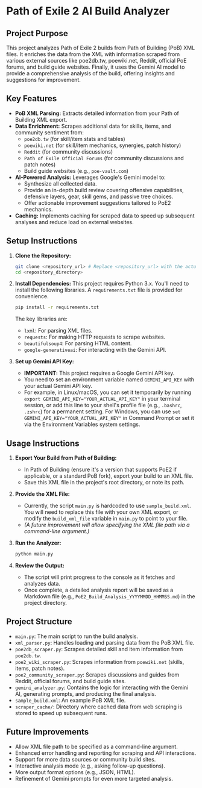 # Path of Exile 2 AI Build Analyzer

## Project Purpose

This project analyzes Path of Exile 2 builds from Path of Building (PoB) XML files. It enriches the data from the XML with information scraped from various external sources like poe2db.tw, poewiki.net, Reddit, official PoE forums, and build guide websites. Finally, it uses the Gemini AI model to provide a comprehensive analysis of the build, offering insights and suggestions for improvement.

## Key Features

*   **PoB XML Parsing:** Extracts detailed information from your Path of Building XML export.
*   **Data Enrichment:** Scrapes additional data for skills, items, and community sentiment from:
    *   `poe2db.tw` (for skill/item stats and tables)
    *   `poewiki.net` (for skill/item mechanics, synergies, patch history)
    *   `Reddit` (for community discussions)
    *   `Path of Exile Official Forums` (for community discussions and patch notes)
    *   Build guide websites (e.g., `poe-vault.com`)
*   **AI-Powered Analysis:** Leverages Google's Gemini model to:
    *   Synthesize all collected data.
    *   Provide an in-depth build review covering offensive capabilities, defensive layers, gear, skill gems, and passive tree choices.
    *   Offer actionable improvement suggestions tailored to PoE2 mechanics.
*   **Caching:** Implements caching for scraped data to speed up subsequent analyses and reduce load on external websites.

## Setup Instructions

1.  **Clone the Repository:**
    ```bash
    git clone <repository_url> # Replace <repository_url> with the actual URL
    cd <repository_directory>
    ```

2.  **Install Dependencies:**
    This project requires Python 3.x. You'll need to install the following libraries. A `requirements.txt` file is provided for convenience.
    ```bash
    pip install -r requirements.txt
    ```
    The key libraries are:
    *   `lxml`: For parsing XML files.
    *   `requests`: For making HTTP requests to scrape websites.
    *   `beautifulsoup4`: For parsing HTML content.
    *   `google-generativeai`: For interacting with the Gemini API.

3.  **Set up Gemini API Key:**
    *   **IMPORTANT:** This project requires a Google Gemini API key.
    *   You need to set an environment variable named `GEMINI_API_KEY` with your actual Gemini API key.
    *   For example, in Linux/macOS, you can set it temporarily by running `export GEMINI_API_KEY="YOUR_ACTUAL_API_KEY"` in your terminal session, or add this line to your shell's profile file (e.g., `.bashrc`, `.zshrc`) for a permanent setting. For Windows, you can use `set GEMINI_API_KEY="YOUR_ACTUAL_API_KEY"` in Command Prompt or set it via the Environment Variables system settings.

## Usage Instructions

1.  **Export Your Build from Path of Building:**
    *   In Path of Building (ensure it's a version that supports PoE2 if applicable, or a standard PoB fork), export your build to an XML file.
    *   Save this XML file in the project's root directory, or note its path.

2.  **Provide the XML File:**
    *   Currently, the script `main.py` is hardcoded to use `sample_build.xml`. You will need to replace this file with your own XML export, or modify the `build_xml_file` variable in `main.py` to point to your file.
    *   *(A future improvement will allow specifying the XML file path via a command-line argument.)*

3.  **Run the Analyzer:**
    ```bash
    python main.py
    ```

4.  **Review the Output:**
    *   The script will print progress to the console as it fetches and analyzes data.
    *   Once complete, a detailed analysis report will be saved as a Markdown file (e.g., `PoE2_Build_Analysis_YYYYMMDD_HHMMSS.md`) in the project directory.

## Project Structure

*   `main.py`: The main script to run the build analysis.
*   `xml_parser.py`: Handles loading and parsing data from the PoB XML file.
*   `poe2db_scraper.py`: Scrapes detailed skill and item information from `poe2db.tw`.
*   `poe2_wiki_scraper.py`: Scrapes information from `poewiki.net` (skills, items, patch notes).
*   `poe2_community_scraper.py`: Scrapes discussions and guides from Reddit, official forums, and build guide sites.
*   `gemini_analyzer.py`: Contains the logic for interacting with the Gemini AI, generating prompts, and producing the final analysis.
*   `sample_build.xml`: An example PoB XML file.
*   `scraper_cache/`: Directory where cached data from web scraping is stored to speed up subsequent runs.

## Future Improvements

*   Allow XML file path to be specified as a command-line argument.
*   Enhanced error handling and reporting for scraping and API interactions.
*   Support for more data sources or community build sites.
*   Interactive analysis mode (e.g., asking follow-up questions).
*   More output format options (e.g., JSON, HTML).
*   Refinement of Gemini prompts for even more targeted analysis.
